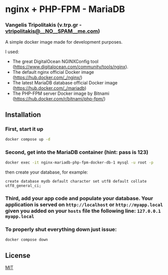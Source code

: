 # nginx + PHP-FPM - MariaDB
### Vangelis Tripolitakis (v.trp.gr - vtripolitakis@__NO__SPAM__me.com)

A simple docker image made for development purposes.

I used:
- The great DigitalOcean NGINXConfig tool (https://www.digitalocean.com/community/tools/nginx).
- The default nginx official Docker image (https://hub.docker.com/_/nginx/)
- The latest MariaDB database official Docker image (https://hub.docker.com/_/mariadb)
- The PHP-FPM server Docker image by Bitnami (https://hub.docker.com/r/bitnami/php-fpm/)


## Installation


### First, start it up
```bash
docker compose up -d
```

### Second, get into the MariaDB container (hint: pass is 123)
```bash
docker exec -it nginx-mariadb-php-fpm-docker-db-1 mysql -u root -p 
```
then create your database, for example:

```mysql
create database mydb default character set utf8 default collate utf8_general_ci;
```

### Third, add your app code and populate your database. Your application is served on `http://localhost` or `http://myapp.local` given you added on your `hosts` file the following line: `127.0.0.1 myapp.local`



### To properly shut everything down just issue:
```bash
docker compose down
```

## License
[MIT](https://choosealicense.com/licenses/mit/)